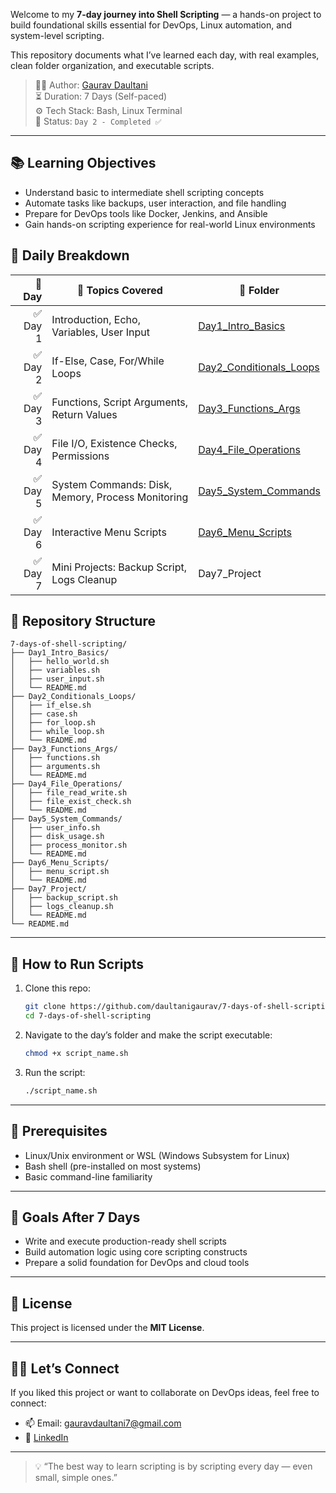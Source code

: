 Welcome to my **7-day journey into Shell Scripting** — a hands-on project to build foundational skills essential for DevOps, Linux automation, and system-level scripting.

This repository documents what I’ve learned each day, with real examples, clean folder organization, and executable scripts.

> 👨‍💻 Author: [Gaurav Daultani](https://www.linkedin.com/in/gauravdaultani)  
> ⏳ Duration: 7 Days (Self-paced)  
> ⚙️ Tech Stack: Bash, Linux Terminal  
> 🔗 Status: `Day 2 - Completed ✅`

---

## 📚 Learning Objectives

- Understand basic to intermediate shell scripting concepts
- Automate tasks like backups, user interaction, and file handling
- Prepare for DevOps tools like Docker, Jenkins, and Ansible
- Gain hands-on scripting experience for real-world Linux environments

## 📅 Daily Breakdown

| 📆 Day  | 📌 Topics Covered                                  | 📁 Folder |
|--------:|---------------------------------------------------|-----------|
| ✅ Day 1 | Introduction, Echo, Variables, User Input           | [Day1_Intro_Basics](./Day1_Intro_Basics) |
| ✅ Day 2 | If-Else, Case, For/While Loops                     | [Day2_Conditionals_Loops](./Day2_Conditionals_Loops) |
| ✅ Day 3 | Functions, Script Arguments, Return Values          | [Day3_Functions_Args](./Day3_Functions_Args) |
| ✅ Day 4 | File I/O, Existence Checks, Permissions             | [Day4_File_Operations](./Day4_File_Operations) |
| ✅ Day 5 | System Commands: Disk, Memory, Process Monitoring   | [Day5_System_Commands](./Day5_System_Commands) |
| ✅ Day 6 | Interactive Menu Scripts                            | [Day6_Menu_Scripts](./Day6_Menu_Scripts) |
| ✅ Day 7 | Mini Projects: Backup Script, Logs Cleanup          | Day7_Project |


## 📂 Repository Structure

```
7-days-of-shell-scripting/
├── Day1_Intro_Basics/
│   ├── hello_world.sh
│   ├── variables.sh
│   ├── user_input.sh
│   └── README.md
├── Day2_Conditionals_Loops/
│   ├── if_else.sh
│   ├── case.sh
│   ├── for_loop.sh
│   ├── while_loop.sh
│   └── README.md
├── Day3_Functions_Args/
│   ├── functions.sh
│   ├── arguments.sh
│   └── README.md
├── Day4_File_Operations/
│   ├── file_read_write.sh
│   ├── file_exist_check.sh
│   └── README.md
├── Day5_System_Commands/
│   ├── user_info.sh
│   ├── disk_usage.sh
│   ├── process_monitor.sh
│   └── README.md
├── Day6_Menu_Scripts/
│   ├── menu_script.sh
│   └── README.md
├── Day7_Project/
│   ├── backup_script.sh
│   ├── logs_cleanup.sh
│   └── README.md
└── README.md
```

---

## 🧪 How to Run Scripts

1. Clone this repo:
   ```bash
   git clone https://github.com/daultanigaurav/7-days-of-shell-scripting.git
   cd 7-days-of-shell-scripting
   ```

2. Navigate to the day’s folder and make the script executable:
   ```bash
   chmod +x script_name.sh
   ```

3. Run the script:
   ```bash
   ./script_name.sh
   ```

---

## 📌 Prerequisites

- Linux/Unix environment or WSL (Windows Subsystem for Linux)
- Bash shell (pre-installed on most systems)
- Basic command-line familiarity

---

## 🎯 Goals After 7 Days

- Write and execute production-ready shell scripts
- Build automation logic using core scripting constructs
- Prepare a solid foundation for DevOps and cloud tools

---

## 📄 License

This project is licensed under the **MIT License**.

---

## 🙋‍♂️ Let’s Connect

If you liked this project or want to collaborate on DevOps ideas, feel free to connect:

- 📫 Email: [gauravdaultani7@gmail.com](mailto:gauravdaultani7@gmail.com)
- 💼 [LinkedIn](https://www.linkedin.com/in/daultanigaurav)

---

> 💡 “The best way to learn scripting is by scripting every day — even small, simple ones.”
